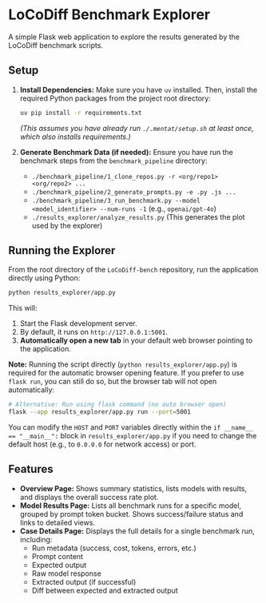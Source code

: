 # LoCoDiff Benchmark Explorer

A simple Flask web application to explore the results generated by the LoCoDiff benchmark scripts.

## Setup

1.  **Install Dependencies:**
    Make sure you have `uv` installed. Then, install the required Python packages from the project root directory:
    ```bash
    uv pip install -r requirements.txt
    ```
    *(This assumes you have already run `./.mentat/setup.sh` at least once, which also installs requirements.)*

2.  **Generate Benchmark Data (if needed):**
    Ensure you have run the benchmark steps from the `benchmark_pipeline` directory:
    *   `./benchmark_pipeline/1_clone_repos.py -r <org/repo1> <org/repo2> ...`
    *   `./benchmark_pipeline/2_generate_prompts.py -e .py .js ...`
    *   `./benchmark_pipeline/3_run_benchmark.py --model <model_identifier> --num-runs -1` (e.g., `openai/gpt-4o`)
    *   `./results_explorer/analyze_results.py` (This generates the plot used by the explorer)

## Running the Explorer

From the root directory of the `LoCoDiff-bench` repository, run the application directly using Python:

```bash
python results_explorer/app.py
```

This will:
1.  Start the Flask development server.
2.  By default, it runs on `http://127.0.0.1:5001`.
3.  **Automatically open a new tab** in your default web browser pointing to the application.

**Note:** Running the script directly (`python results_explorer/app.py`) is required for the automatic browser opening feature. If you prefer to use `flask run`, you can still do so, but the browser tab will not open automatically:
```bash
# Alternative: Run using flask command (no auto browser open)
flask --app results_explorer/app.py run --port=5001
```

You can modify the `HOST` and `PORT` variables directly within the `if __name__ == "__main__":` block in `results_explorer/app.py` if you need to change the default host (e.g., to `0.0.0.0` for network access) or port.

## Features

*   **Overview Page:** Shows summary statistics, lists models with results, and displays the overall success rate plot.
*   **Model Results Page:** Lists all benchmark runs for a specific model, grouped by prompt token bucket. Shows success/failure status and links to detailed views.
*   **Case Details Page:** Displays the full details for a single benchmark run, including:
    *   Run metadata (success, cost, tokens, errors, etc.)
    *   Prompt content
    *   Expected output
    *   Raw model response
    *   Extracted output (if successful)
    *   Diff between expected and extracted output
